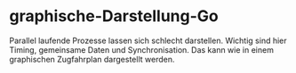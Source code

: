 # graphische-Darstellung-Go
Parallel laufende Prozesse lassen sich  schlecht darstellen. Wichtig sind hier Timing, gemeinsame Daten und Synchronisation.
Das kann wie in einem graphischen Zugfahrplan dargestellt werden.
